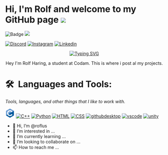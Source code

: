 # Hi, I'm Rolf and welcome to my GitHub page <img src="https://media.giphy.com/media/hvRJCLFzcasrR4ia7z/giphy.gif" width=25> 

![Badge](https://visitor-counter-badge.vercel.app/api/roflus/roflus) <a href="https://www.github.com/roflus" target="_blank" rel="noreferrer"><img
src="https://img.shields.io/github/followers/roflus?logo=github&style=for-the-badge&color=0891b2&labelColor=1c1917" /></a>

[![Discord](https://img.shields.io/static/v1?label=&labelColor=6E85D3&message=Roflus&color=555555&style=flat&logo=discord&logoColor=white)](https://discord.com/users/Roflus#7753)
[![Instagram](https://img.shields.io/badge/-Instagram-c13584?style=flat&labelColor=c13584&logo=instagram&logoColor=white)](https://www.instagram.com/rolf._.h/)
[![Linkedin](https://img.shields.io/static/v1?label=&message=Linkedin&color=0E7FBF&&&style=flat&logo=linkedin&logoColor=white)](https://www.linkedin.com/in/rolf-haring-2946b4240/)

<p align="center">
  <a href="https://git.io/typing-svg"><img src="https://readme-typing-svg.demolab.com?    font=Fira+Code&pause=1000&color=A9FB09CD&width=435&lines=Brabantse+Gezelligheid;Programming+Student;Gamer;Workout%2C+Fitness%2C+Health;Music+Enthusiast"
   alt="Typing SVG" /></a>
</p>

<p align="center">
  Hey I'm Rolf Haring, a student at Codam. This is where i post al my projects. 
  </p>

# 🛠 **&nbsp;Languages and Tools:** 
<i>Tools, languages, and other things that I like to work with.</i>

<a href="https://docs.microsoft.com/en-us/cpp/?view=msvc-170" target="_blank" rel="noreferrer"><img src="https://raw.githubusercontent.com/devicons/devicon/master/icons/c/c-original.svg" height="30" alt="C" /></a>
<a href="https://en.wikipedia.org/wiki/C%2B%2B" target="_blank" rel="noreferre"><img src="https://en.wikipedia.org/wiki/C%2B%2B#/media/File:ISO_C++_Logo.svg" height="30" alt="C++" /></a>
<a href="https://www.python.org/" target="_blank" rel="noreferrer"><img src="https://cdn.jsdelivr.net/gh/devicons/devicon/icons/python/python-original.svg" height="30" alt="Python" /></a>
<a href="https://www.w3schools.com/html/" target="_blank" rel="noreferre"><img src="https://en.wikipedia.org/wiki/HTML#/media/File:HTML5_logo_and_wordmark.svg" height="30" alt="HTML" /></a>
<a href="https://www.w3schools.com/css/" target="_blank" rel="noreferre"><img src="https://en.wikipedia.org/wiki/CSS#/media/File:CSS3_logo_and_wordmark.svg" height="30" alt="CSS" /></a>
<a href="https://desktop.github.com/" target="_blank" rel="noreferrer"><img src="https://avatars.githubusercontent.com/u/13171334?s=200&v=4" height="30" alt="githubdesktop" /></a>
<a href="https://code.visualstudio.com/" target="_blank" rel="noreferrer"><img src="https://upload.wikimedia.org/wikipedia/commons/thumb/9/9a/Visual_Studio_Code_1.35_icon.svg/1024px-Visual_Studio_Code_1.35_icon.svg.png" height="30" alt="vscode" /></a>
<a href="https://unity.com/" target="_blank" rel="noreferre"><img src="https://nl.wikipedia.org/wiki/Unity_(engine)#/media/Bestand:Unity_Technologies_logo.svg" height="30" alt="unity" /></a>



- 👋 Hi, I’m @roflus
- 👀 I’m interested in ...
- 🌱 I’m currently learning ...
- 💞️ I’m looking to collaborate on ...
- 📫 How to reach me ...

<!---
roflus/roflus is a ✨ special ✨ repository because its `README.md` (this file) appears on your GitHub profile.
You can click the Preview link to take a look at your changes.
--->
